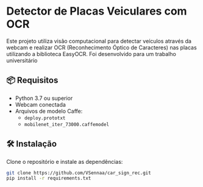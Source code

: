 # Detector de Placas Veiculares com OCR

Este projeto utiliza visão computacional para detectar veículos através da webcam e realizar OCR (Reconhecimento Óptico de Caracteres) nas placas utilizando a biblioteca EasyOCR. Foi desenvolvido para um trabalho universitário

## 📦 Requisitos

- Python 3.7 ou superior
- Webcam conectada
- Arquivos de modelo Caffe:
  - `deploy.prototxt`
  - `mobilenet_iter_73000.caffemodel`

## 🛠️ Instalação

Clone o repositório e instale as dependências:

```bash
git clone https://github.com/VSennaa/car_sign_rec.git
pip install -r requirements.txt

